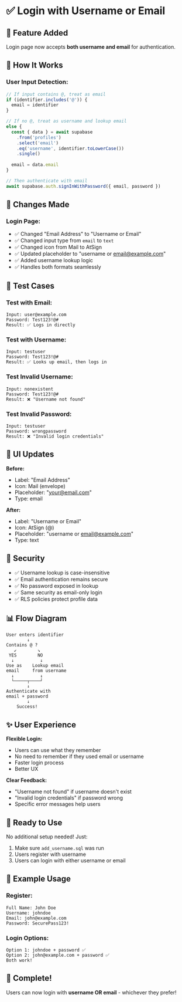 # ✅ Login with Username or Email

## 🎯 Feature Added

Login page now accepts **both username and email** for authentication.

## 🔧 How It Works

### User Input Detection:
```javascript
// If input contains @, treat as email
if (identifier.includes('@')) {
  email = identifier
}

// If no @, treat as username and lookup email
else {
  const { data } = await supabase
    .from('profiles')
    .select('email')
    .eq('username', identifier.toLowerCase())
    .single()
  
  email = data.email
}

// Then authenticate with email
await supabase.auth.signInWithPassword({ email, password })
```

## 📝 Changes Made

### Login Page:
- ✅ Changed "Email Address" to "Username or Email"
- ✅ Changed input type from `email` to `text`
- ✅ Changed icon from Mail to AtSign
- ✅ Updated placeholder to "username or email@example.com"
- ✅ Added username lookup logic
- ✅ Handles both formats seamlessly

## 🧪 Test Cases

### Test with Email:
```
Input: user@example.com
Password: Test123!@#
Result: ✅ Logs in directly
```

### Test with Username:
```
Input: testuser
Password: Test123!@#
Result: ✅ Looks up email, then logs in
```

### Test Invalid Username:
```
Input: nonexistent
Password: Test123!@#
Result: ❌ "Username not found"
```

### Test Invalid Password:
```
Input: testuser
Password: wrongpassword
Result: ❌ "Invalid login credentials"
```

## 🎨 UI Updates

**Before:**
- Label: "Email Address"
- Icon: Mail (envelope)
- Placeholder: "your@email.com"
- Type: email

**After:**
- Label: "Username or Email"
- Icon: AtSign (@)
- Placeholder: "username or email@example.com"
- Type: text

## 🔐 Security

- ✅ Username lookup is case-insensitive
- ✅ Email authentication remains secure
- ✅ No password exposed in lookup
- ✅ Same security as email-only login
- ✅ RLS policies protect profile data

## 📊 Flow Diagram

```
User enters identifier
        ↓
Contains @ ?
   ↙        ↘
 YES        NO
  ↓          ↓
Use as    Lookup email
email     from username
  ↓          ↓
  └─────┬────┘
        ↓
Authenticate with
email + password
        ↓
    Success!
```

## ✨ User Experience

**Flexible Login:**
- Users can use what they remember
- No need to remember if they used email or username
- Faster login process
- Better UX

**Clear Feedback:**
- "Username not found" if username doesn't exist
- "Invalid login credentials" if password wrong
- Specific error messages help users

## 🚀 Ready to Use

No additional setup needed! Just:

1. Make sure `add_username.sql` was run
2. Users register with username
3. Users can login with either username or email

## 📝 Example Usage

### Register:
```
Full Name: John Doe
Username: johndoe
Email: john@example.com
Password: SecurePass123!
```

### Login Options:
```
Option 1: johndoe + password ✅
Option 2: john@example.com + password ✅
Both work!
```

## 🎉 Complete!

Users can now login with **username OR email** - whichever they prefer!
